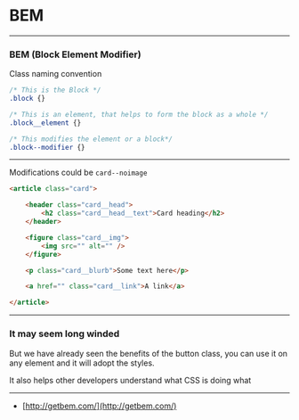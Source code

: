 # BEM

---
### BEM (Block Element Modifier)

Class naming convention



```css
/* This is the Block */
.block {}

/* This is an element, that helps to form the block as a whole */
.block__element {}

/* This modifies the element or a block*/
.block--modifier {}
```


---


Modifications could be `card--noimage`



```html
<article class="card">

    <header class="card__head">
        <h2 class="card__head__text">Card heading</h2>
    </header>

    <figure class="card__img">
        <img src="" alt="" />
    </figure>

    <p class="card__blurb">Some text here</p>

    <a href="" class="card__link">A link</a>

</article>
```


---

### It may seem long winded

But we have already seen the benefits of the button class, you can use it on any element and it will adopt the styles.

It also helps other developers understand what CSS is doing what

---

- [http://getbem.com/](http://getbem.com/)








